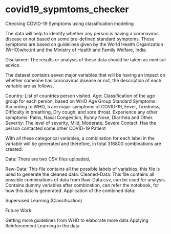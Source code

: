 # covid19_sypmtoms_checker
Checking COVID-19 Symptoms using classification modeling  

The data will help to identify whether any person is having a coronavirus disease or not based on some pre-defined standard symptoms. These symptoms are based on guidelines given by the World Health Organization (WHO)who.int and the Ministry of Health and Family Welfare, India.

Disclaimer: The results or analysis of these data should be taken as medical advice.

The dataset contains seven major variables that will be having an impact on whether someone has coronavirus disease or not, the description of each variable are as follows,

Country: List of countries person visited.
Age: Classification of the age group for each person, based on WHO Age Group Standard
Symptoms: According to WHO, 5 are major symptoms of COVID-19, Fever, Tiredness, Difficulty in breathing, Dry cough, and sore throat.
Experience any other symptoms: Pains, Nasal Congestion, Runny Nose, Diarrhea and Other.
Severity: The level of severity, Mild, Moderate, Severe
Contact: Has the person contacted some other COVID-19 Patient

With all these categorical variables, a combination for each label in the variable will be generated and therefore, in total 316800 combinations are created.

Data: There are two CSV files uploaded,

Raw-Data: This file contains all the possible labels of variables, this file is used to generate the cleaned data.
Cleaned-Data: This file contains all possible combinations of data from Raw-Data.csv, can be used for analysis. Contains dummy variables after combination, can refer the notebook, for how this data is generated.
Application of the combined data:

Supervised Learning (Classification)

Future Work:

Getting more guidelines from WHO to elaborate more data
Applying Reinforcement Learning in the data
